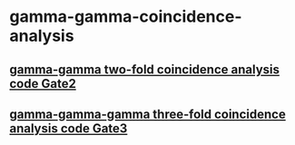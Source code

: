 # gamma-gamma-coincidence-analysis
## [gamma-gamma two-fold coincidence analysis code Gate2](https://github.com/zhihuanli/gamma-gamma-coincidence-analysis/blob/master/Gate2/Readme.md) 
## [gamma-gamma-gamma three-fold coincidence analysis code Gate3](https://github.com/zhihuanli/gamma-gamma-coincidence-analysis/blob/master/Gate3/Readme.md) 
